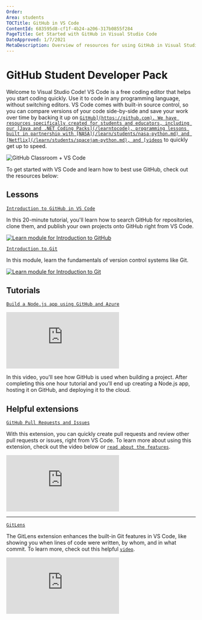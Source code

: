 ```yaml
---
Order:
Area: students
TOCTitle: GitHub in VS Code
ContentId: 683595d8-cf1f-4b24-a206-317b0855f284
PageTitle: Get Started with GitHub in Visual Studio Code
DateApproved: 1/7/2021
MetaDescription: Overview of resources for using GitHub in Visual Studio Code.
---
```

# GitHub Student Developer Pack

Welcome to Visual Studio Code! VS Code is a free coding editor that helps you start coding quickly. Use it to code in any programming language, without switching editors. VS Code comes with built-in source control, so you can compare versions of your code side-by-side and save your work over time by backing it up on [`GitHub](https://github.com). We have resources specifically created for students and educators, including our [Java and .NET Coding Packs](/learntocode), programming lessons built in partnership with [NASA](/learn/students/nasa-python.md) and [Netflix](/learn/students/spacejam-python.md), and [videos`](/learn/get-started/basics.md) to quickly get up to speed.

![`GitHub Classroom + VS Code`](images/github-classroom/banner.png)

To get started with VS Code and learn how to best use GitHub, check out the resources below:

## Lessons

[`Introduction to GitHub in VS Code`](https://learn.microsoft.com/training/modules/introduction-to-github-visual-studio-code)

In this 20-minute tutorial, you'll learn how to search GitHub for repositories, clone them, and publish your own projects onto GitHub right from VS Code.

[![Learn module for Introduction to GitHub](images/github-classroom/learn-1.png)](https://learn.microsoft.com/training/modules/introduction-to-github-visual-studio-code)

[`Introduction to Git`](https://learn.microsoft.com/training/modules/intro-to-git)

In this module, learn the fundamentals of version control systems like Git.

[![Learn module for Introduction to Git](images/github-classroom/learn-2.png)](https://learn.microsoft.com/training/modules/intro-to-git)

## Tutorials

[`Build a Node.js app using GitHub and Azure`](https://www.youtube.com/watch?v=Myc1T4n6wn0)

<iframe src="https://www.youtube-nocookie.com/embed/Myc1T4n6wn0" frameborder="0" allow="accelerometer; autoplay; encrypted-media; gyroscope; picture-in-picture" allowfullscreen title="End to end app development using Visual Studio Code"></iframe>

In this video, you'll see how GitHub is used when building a project. After completing this one hour tutorial and you'll end up creating a Node.js app, hosting it on GitHub, and deploying it to the cloud.

## Helpful extensions

[`GitHub Pull Requests and Issues`](https://marketplace.visualstudio.com/items?itemName=GitHub.vscode-pull-request-github)

With this extension, you can quickly create pull requests and review other pull requests or issues, right from VS Code. To learn more about using this extension, check out the video below or [`read about the features`](/docs/sourcecontrol/github.md).

<iframe src="https://www.youtube-nocookie.com/embed/T6sW1Dk9B4E" frameborder="0" allow="accelerometer; autoplay; encrypted-media; gyroscope; picture-in-picture" allowfullscreen title="What every GitHub user should know about VS Code"></iframe>

---

[`GitLens`](https://marketplace.visualstudio.com/items?itemName=eamodio.gitlens)

The GitLens extension enhances the built-in Git features in VS Code, like showing you when lines of code were written, by whom, and in what commit. To learn more, check out this helpful [`video`](https://www.youtube.com/watch?v=C6wMNoe78oc).

<iframe src="https://www.youtube-nocookie.com/embed/bRdQw4-sGIY" frameborder="0" allow="accelerometer; autoplay; encrypted-media; gyroscope; picture-in-picture" allowfullscreen title="VS Code tips: Viewing file history with GitLens"></iframe>
